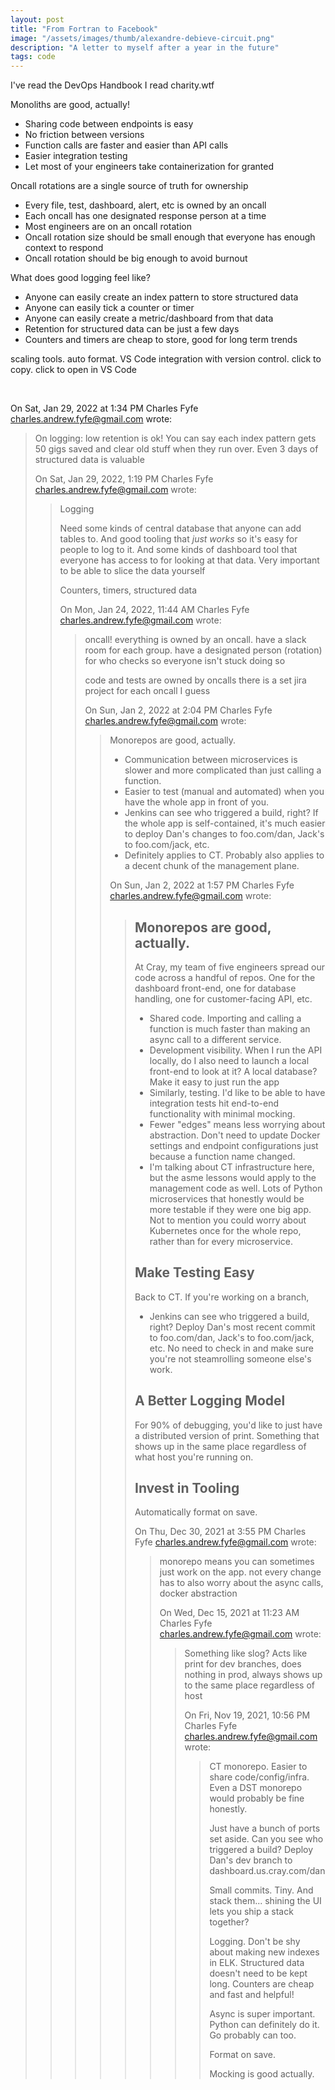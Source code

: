 ```yaml
---
layout: post
title: "From Fortran to Facebook"
image: "/assets/images/thumb/alexandre-debieve-circuit.png"
description: "A letter to myself after a year in the future"
tags: code
---
```


I've read the DevOps Handbook
I read charity.wtf


Monoliths are good, actually!
- Sharing code between endpoints is easy
- No friction between versions
- Function calls are faster and easier than API calls
- Easier integration testing
- Let most of your engineers take containerization for granted

Oncall rotations are a single source of truth for ownership
- Every file, test, dashboard, alert, etc is owned by an oncall
- Each oncall has one designated response person at a time
- Most engineers are on an oncall rotation
- Oncall rotation size should be small enough that everyone has enough context to respond
- Oncall rotation should be big enough to avoid burnout

What does good logging feel like?
- Anyone can easily create an index pattern to store structured data
- Anyone can easily tick a counter or timer
- Anyone can easily create a metric/dashboard from that data
- Retention for structured data can be just a few days
- Counters and timers are cheap to store, good for long term trends


scaling tools. auto format. VS Code integration with version control. click to copy. click to open in VS Code


 

On Sat, Jan 29, 2022 at 1:34 PM Charles Fyfe <charles.andrew.fyfe@gmail.com> wrote:
>
> On logging: low retention is ok! You can say each index pattern gets 50 gigs saved and clear old stuff when they run over. Even 3 days of structured data is valuable
>
> On Sat, Jan 29, 2022, 1:19 PM Charles Fyfe <charles.andrew.fyfe@gmail.com> wrote:
>>
>> Logging
>>
>> Need some kinds of central database that anyone can add tables to. And good tooling that *just works* so it's easy for people to log to it. And some kinds of dashboard tool that everyone has access to for looking at that data. Very important to be able to slice the data yourself
>>
>> Counters, timers, structured data
>>
>> On Mon, Jan 24, 2022, 11:44 AM Charles Fyfe <charles.andrew.fyfe@gmail.com> wrote:
>>>
>>> oncall! everything is owned by an oncall. have a slack room for each
>>> group. have a designated person (rotation) for who checks so everyone
>>> isn't stuck doing so
>>>
>>> code and tests are owned by oncalls
>>> there is a set jira project for each oncall I guess
>>>
>>> On Sun, Jan 2, 2022 at 2:04 PM Charles Fyfe
>>> <charles.andrew.fyfe@gmail.com> wrote:
>>> >
>>> > Monorepos are good, actually.
>>> >
>>> > - Communication between microservices is slower and more complicated
>>> > than just calling a function.
>>> > - Easier to test (manual and automated) when you have the whole app in
>>> > front of you.
>>> > - Jenkins can see who triggered a build, right? If the whole app is
>>> > self-contained, it's much easier to deploy Dan's changes to
>>> > foo.com/dan, Jack's to foo.com/jack, etc.
>>> > - Definitely applies to CT. Probably also applies to a decent chunk of
>>> > the management plane.
>>> >
>>> >
>>> > On Sun, Jan 2, 2022 at 1:57 PM Charles Fyfe
>>> > <charles.andrew.fyfe@gmail.com> wrote:
>>> > >
>>> > > ## Monorepos are good, actually.
>>> > >
>>> > > At Cray, my team of five engineers spread our code across a handful of
>>> > > repos. One for the dashboard front-end, one for database handling, one
>>> > > for customer-facing API, etc.
>>> > > - Shared code. Importing and calling a function is much faster than
>>> > > making an async call to a different service.
>>> > > - Development visibility. When I run the API locally, do I also need
>>> > > to launch a local front-end to look at it? A local database? Make it
>>> > > easy to just run the app
>>> > > - Similarly, testing. I'd like to be able to have integration tests
>>> > > hit end-to-end functionality with minimal mocking.
>>> > > - Fewer "edges" means less worrying about abstraction. Don't need to
>>> > > update Docker settings and endpoint configurations just because a
>>> > > function name changed.
>>> > > - I'm talking about CT infrastructure here, but the asme lessons would
>>> > > apply to the management code as well. Lots of Python microservices
>>> > > that honestly would be more testable if they were one big app. Not to
>>> > > mention you could worry about Kubernetes once for the whole repo,
>>> > > rather than for every microservice.
>>> > >
>>> > > ## Make Testing Easy
>>> > >
>>> > > Back to CT. If you're working on a branch,
>>> > >
>>> > > - Jenkins can see who triggered a build, right? Deploy Dan's most
>>> > > recent commit to foo.com/dan, Jack's to foo.com/jack, etc. No need to
>>> > > check in and make sure you're not steamrolling someone else's work.
>>> > >
>>> > > ## A Better Logging Model
>>> > >
>>> > > For 90% of debugging, you'd like to just have a distributed version of
>>> > > print. Something that shows up in the same place regardless of what
>>> > > host you're running on.
>>> > >
>>> > >
>>> > > ## Invest in Tooling
>>> > >
>>> > > Automatically format on save.
>>> > >
>>> > >
>>> > >
>>> > > On Thu, Dec 30, 2021 at 3:55 PM Charles Fyfe
>>> > > <charles.andrew.fyfe@gmail.com> wrote:
>>> > > >
>>> > > > monorepo means you can sometimes just work on the app. not every
>>> > > > change has to also worry about the async calls, docker abstraction
>>> > > >
>>> > > > On Wed, Dec 15, 2021 at 11:23 AM Charles Fyfe
>>> > > > <charles.andrew.fyfe@gmail.com> wrote:
>>> > > > >
>>> > > > > Something like slog? Acts like print for dev branches, does nothing in prod, always shows up to the same place regardless of host
>>> > > > >
>>> > > > > On Fri, Nov 19, 2021, 10:56 PM Charles Fyfe <charles.andrew.fyfe@gmail.com> wrote:
>>> > > > >>
>>> > > > >> CT monorepo. Easier to share code/config/infra. Even a DST monorepo would probably be fine honestly.
>>> > > > >>
>>> > > > >> Just have a bunch of ports set aside. Can you see who triggered a build? Deploy Dan's dev branch to dashboard.us.cray.com/dan
>>> > > > >>
>>> > > > >> Small commits. Tiny. And stack them... shining the UI lets you ship a stack together?
>>> > > > >>
>>> > > > >> Logging. Don't be shy about making new indexes in ELK. Structured data doesn't need to be kept long. Counters are cheap and fast and helpful!
>>> > > > >>
>>> > > > >> Async is super important. Python can definitely do it. Go probably can too.
>>> > > > >>
>>> > > > >> Format on save.
>>> > > > >>
>>> > > > >> Mocking is good actually.
